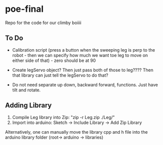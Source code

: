 # poe-final
Repo for the code for our climby boiiii

## To Do
* Calibration script (press a button when the sweeping leg is perp to the robot - then we can specify how much we want toe leg to move on either side of that) - zero should be at 90

* Create legServo object? Then just pass both of those to leg???? Then that library can just tell the legServo to do that?

* Do not need separate up down, backward forward, functions. Just have tilt and rotate.

## Adding Library
1. Compile Leg library into Zip: "zip -r Leg.zip ./Leg/"
2. Import into arduino: Sketch -> Include Library -> Add Zip Library

Alternatively, one can manually move the library cpp and h file into the arduino library folder (root-> arduino -> libraries)
